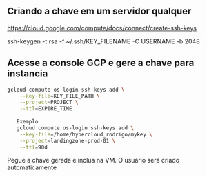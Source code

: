 ## Criando a chave em um servidor qualquer
https://cloud.google.com/compute/docs/connect/create-ssh-keys

ssh-keygen -t rsa -f ~/.ssh/KEY_FILENAME -C USERNAME -b 2048


## Acesse a console GCP e gere a chave para instancia

```sh
gcloud compute os-login ssh-keys add \
    --key-file=KEY_FILE_PATH \
    --project=PROJECT \
    --ttl=EXPIRE_TIME
    
   Exemplo
   gcloud compute os-login ssh-keys add \
    --key-file=/home/hypercloud_rodrigo/mykey \
    --project=landingzone-prod-01 \
    --ttl=90d
``` 

Pegue a chave gerada e inclua na VM. O usuário será criado automaticamente

